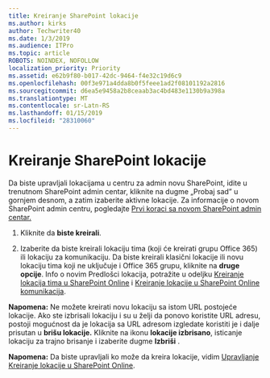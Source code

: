 ```yaml
---
title: Kreiranje SharePoint lokacije
ms.author: kirks
author: Techwriter40
ms.date: 1/3/2019
ms.audience: ITPro
ms.topic: article
ROBOTS: NOINDEX, NOFOLLOW
localization_priority: Priority
ms.assetid: e62b9f80-b017-42dc-9464-f4e32c19d6c9
ms.openlocfilehash: 00f3e971a4dda8b0f5feee1ad2f08101192a2816
ms.sourcegitcommit: d6ea5e9458a2b8ceaab3ac4bd483e1130b9a398a
ms.translationtype: MT
ms.contentlocale: sr-Latn-RS
ms.lasthandoff: 01/15/2019
ms.locfileid: "28310060"
---
```

# <a name="create-a-sharepoint-site"></a>Kreiranje SharePoint lokacije

Da biste upravljali lokacijama u centru za admin novu SharePoint, idite u trenutnom SharePoint admin centar, kliknite na dugme „Probaj sad” u gornjem desnom, a zatim izaberite aktivne lokacije. Za informacije o novom SharePoint admin centru, pogledajte [Prvi koraci sa novom SharePoint admin centar.](https://docs.microsoft.com/en-us/sharepoint/get-started-new-admin-center)
  
1. Kliknite da **biste kreirali**. 
    
2. Izaberite da biste kreirali lokaciju tima (koji će kreirati grupu Office 365) ili lokaciju za komunikaciju. Da biste kreirali klasični lokacije ili novu lokaciju tima koji ne uključuje i Office 365 grupu, kliknite na **druge opcije**. Info o novim Predlošci lokacija, potražite u odeljku [Kreiranje lokacija tima u SharePoint Online](https://support.office.com/en-us/article/create-a-team-site-in-sharepoint-ef10c1e7-15f3-42a3-98aa-b5972711777d?ui=en-US&amp;rs=en-US&amp;ad=US) i [Kreiranje lokacije u SharePoint Online komunikacija](https://support.office.com/article/7fb44b20-a72f-4d2c-9173-fc8f59ba50eb).
  
 **Napomena:** Ne možete kreirati novu lokaciju sa istom URL postojeće lokacije. Ako ste izbrisali lokaciju i su u želji da ponovo koristite URL adresu, postoji mogućnost da je lokacija sa URL adresom izgledate koristiti je i dalje prisutan u **brišu lokacije.** Kliknite na ikonu **lokacije izbrisano**, isticanje lokaciju za trajno brisanje i izaberite dugme **Izbriši** . 
  
 **Napomena:** Da biste upravljali ko može da kreira lokacije, vidim [Upravljanje Kreiranje lokacije u SharePoint Online](https://docs.microsoft.com/en-us/sharepoint/manage-site-creation).
    

